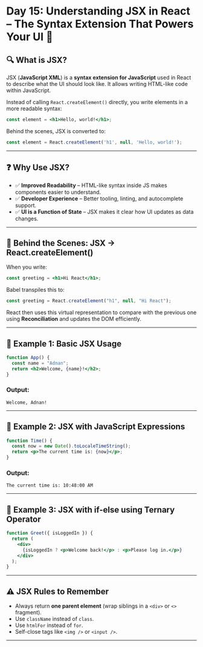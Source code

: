 # Day 15: Understanding JSX in React – The Syntax Extension That Powers Your UI 🤩

## 🔍 What is JSX?

JSX (**JavaScript XML**) is a **syntax extension for JavaScript** used in React to describe what the UI should look like. It allows writing HTML-like code within JavaScript.

Instead of calling `React.createElement()` directly, you write elements in a more readable syntax:

```jsx
const element = <h1>Hello, world!</h1>;
```

Behind the scenes, JSX is converted to:

```js
const element = React.createElement('h1', null, 'Hello, world!');
```

---

## ❓ Why Use JSX?

* ✅ **Improved Readability** – HTML-like syntax inside JS makes components easier to understand.
* ✅ **Developer Experience** – Better tooling, linting, and autocomplete support.
* ✅ **UI is a Function of State** – JSX makes it clear how UI updates as data changes.

---

## 🧠 Behind the Scenes: JSX → React.createElement()

When you write:

```jsx
const greeting = <h1>Hi React</h1>;
```

Babel transpiles this to:

```js
const greeting = React.createElement("h1", null, "Hi React");
```

React then uses this virtual representation to compare with the previous one using **Reconciliation** and updates the DOM efficiently.

---

## 🧪 Example 1: Basic JSX Usage

```jsx
function App() {
  const name = "Adnan";
  return <h2>Welcome, {name}!</h2>;
}
```

### Output:

```
Welcome, Adnan!
```

---

## 🧪 Example 2: JSX with JavaScript Expressions

```jsx
function Time() {
  const now = new Date().toLocaleTimeString();
  return <p>The current time is: {now}</p>;
}
```

### Output:

```
The current time is: 10:48:00 AM
```

---

## 🧪 Example 3: JSX with if-else using Ternary Operator

```jsx
function Greet({ isLoggedIn }) {
  return (
    <div>
      {isLoggedIn ? <p>Welcome back!</p> : <p>Please log in.</p>}
    </div>
  );
}
```

---

## ⚠️ JSX Rules to Remember

* Always return **one parent element** (wrap siblings in a `<div>` or `<>` fragment).
* Use `className` instead of `class`.
* Use `htmlFor` instead of `for`.
* Self-close tags like `<img />` or `<input />`.

---

